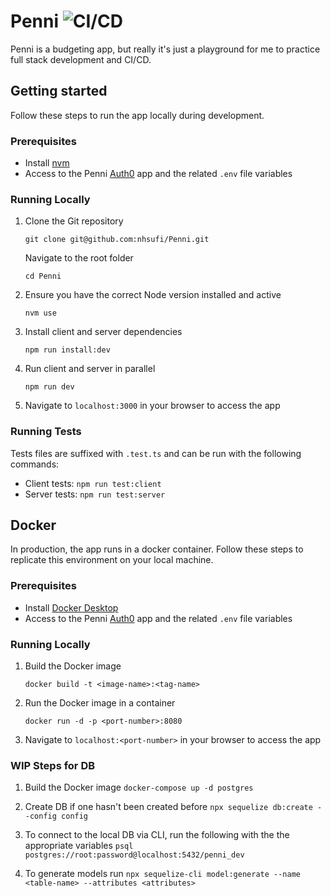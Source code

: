 # Penni ![CI/CD](https://github.com/nhsufi/Penni/workflows/CI/CD/badge.svg)

Penni is a budgeting app, but really it's just a playground for me to practice full stack development and CI/CD.

## Getting started

Follow these steps to run the app locally during development.

### Prerequisites

- Install [nvm](https://github.com/nvm-sh/nvm#installing-and-updating)
- Access to the Penni [Auth0](https://auth0.com/) app and the related `.env` file variables

### Running Locally

1. Clone the Git repository

   `git clone git@github.com:nhsufi/Penni.git` 
   
   Navigate to the root folder
   
   `cd Penni`

2. Ensure you have the correct Node version installed and active
   
   `nvm use`

3. Install client and server dependencies

   `npm run install:dev`

4. Run client and server in parallel

   `npm run dev`

5. Navigate to `localhost:3000` in your browser to access the app

### Running Tests

Tests files are suffixed with `.test.ts` and can be run with the following commands:

- Client tests: `npm run test:client`
- Server tests: `npm run test:server`

## Docker

In production, the app runs in a docker container. Follow these steps to replicate this environment on your local machine.

### Prerequisites

- Install [Docker Desktop](https://www.docker.com/get-started)
- Access to the Penni [Auth0](https://auth0.com/) app and the related `.env` file variables

### Running Locally

1. Build the Docker image

   `docker build -t <image-name>:<tag-name>`

2. Run the Docker image in a container

   `docker run -d -p <port-number>:8080`

3. Navigate to `localhost:<port-number>` in your browser to access the app

### WIP Steps for DB

1. Build the Docker image
   `docker-compose up -d postgres`

2. Create DB if one hasn't been created before
   `npx sequelize db:create --config config`

3. To connect to the local DB via CLI, run the following with the the appropriate variables
   `psql postgres://root:password@localhost:5432/penni_dev`

4. To generate models run
   `npx sequelize-cli model:generate --name <table-name> --attributes <attributes>`
